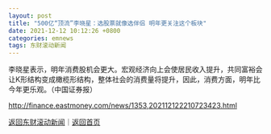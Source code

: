```yaml
---
layout: post
title: "500亿“顶流”李晓星：选股票就像选伴侣 明年更关注这个板块"
date: 2021-12-12 10:12:26 +0800
categories: emnews
tags: 东财滚动新闻
---
```


李晓星表示，明年消费股机会更大。宏观经济向上会使居民收入提升，共同富裕会让K形结构变成橄榄形结构，整体社会的消费量将提升，因此，消费方面，明年比今年更乐观。（中国证券报）

<http://finance.eastmoney.com/news/1353,202112122210723423.html>

[返回东财滚动新闻](//finews.withounder.com/emnews/)｜[返回首页](//finews.withounder.com/)